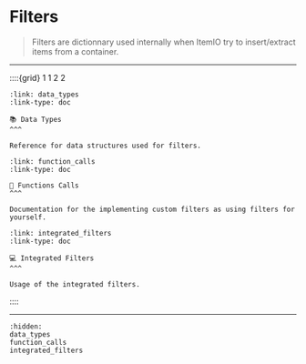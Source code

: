 # Filters

> Filters are dictionnary used internally when ItemIO try to insert/extract items from a container.


---

::::{grid} 1 1 2 2
```{grid-item-card}
:link: data_types
:link-type: doc

📚 Data Types
^^^

Reference for data structures used for filters.
```

```{grid-item-card}
:link: function_calls
:link-type: doc

🔧 Functions Calls
^^^

Documentation for the implementing custom filters as using filters for yourself.
```

```{grid-item-card}
:link: integrated_filters
:link-type: doc

💻 Integrated Filters
^^^

Usage of the integrated filters.
```

::::

---


```{toctree}
:hidden:
data_types
function_calls
integrated_filters
```
